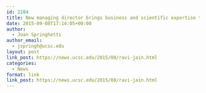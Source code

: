 ```yaml
---
id: 2284
title: New managing director brings business and scientific expertise to the Genomics Institute
date: 2015-09-08T17:14:05+00:00
author:
  - Joan Springhetti
author_email:
  - jspringh@ucsc.edu
layout: post
link_post: https://news.ucsc.edu/2015/08/ravi-jain.html
categories:
  - News
format: link
link_post: https://news.ucsc.edu/2015/08/ravi-jain.html
---
```

